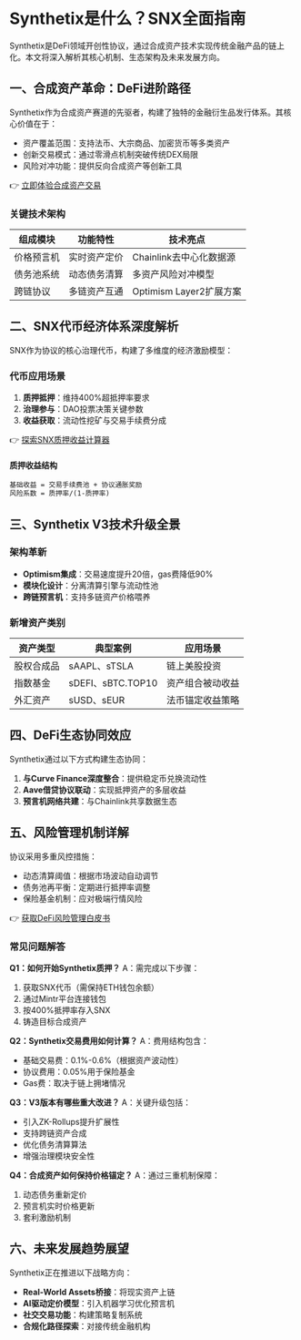 # Synthetix是什么？SNX全面指南

Synthetix是DeFi领域开创性协议，通过合成资产技术实现传统金融产品的链上化。本文将深入解析其核心机制、生态架构及未来发展方向。

## 一、合成资产革命：DeFi进阶路径

Synthetix作为合成资产赛道的先驱者，构建了独特的金融衍生品发行体系。其核心价值在于：
- 资产覆盖范围：支持法币、大宗商品、加密货币等多类资产
- 创新交易模式：通过零滑点机制突破传统DEX局限
- 风险对冲功能：提供反向合成资产等创新工具

👉 [立即体验合成资产交易](https://bit.ly/okx_welcome)

### 关键技术架构
| 组成模块       | 功能特性                     | 技术亮点                |
|----------------|----------------------------|-------------------------|
| 价格预言机     | 实时资产定价                 | Chainlink去中心化数据源 |
| 债务池系统     | 动态债务清算                 | 多资产风险对冲模型      |
| 跨链协议       | 多链资产互通                 | Optimism Layer2扩展方案 |

## 二、SNX代币经济体系深度解析

SNX作为协议的核心治理代币，构建了多维度的经济激励模型：

### 代币应用场景
1. **质押抵押**：维持400%超抵押率要求
2. **治理参与**：DAO投票决策关键参数
3. **收益获取**：流动性挖矿与交易手续费分成

👉 [探索SNX质押收益计算器](https://bit.ly/okx_welcome)

#### 质押收益结构
```markdown
基础收益 = 交易手续费池 + 协议通胀奖励
风险系数 = 质押率/(1-质押率)
```

## 三、Synthetix V3技术升级全景

### 架构革新
- **Optimism集成**：交易速度提升20倍，gas费降低90%
- **模块化设计**：分离清算引擎与流动性池
- **跨链预言机**：支持多链资产价格喂养

### 新增资产类别
| 资产类型   | 典型案例          | 应用场景               |
|------------|-------------------|------------------------|
| 股权合成品 | sAAPL、sTSLA      | 链上美股投资           |
| 指数基金   | sDEFI、sBTC.TOP10 | 资产组合被动收益       |
| 外汇资产   | sUSD、sEUR        | 法币锚定收益策略       |

## 四、DeFi生态协同效应

Synthetix通过以下方式构建生态协同：
1. **与Curve Finance深度整合**：提供稳定币兑换流动性
2. **Aave借贷协议联动**：实现抵押资产的多层收益
3. **预言机网络共建**：与Chainlink共享数据生态

## 五、风险管理机制详解

协议采用多重风控措施：
- 动态清算阈值：根据市场波动自动调节
- 债务池再平衡：定期进行抵押率调整
- 保险基金机制：应对极端行情风险

👉 [获取DeFi风险管理白皮书](https://bit.ly/okx_welcome)

### 常见问题解答

**Q1：如何开始Synthetix质押？**
A：需完成以下步骤：
1. 获取SNX代币（需保持ETH钱包余额）
2. 通过Mintr平台连接钱包
3. 按400%抵押率存入SNX
4. 铸造目标合成资产

**Q2：Synthetix交易费用如何计算？**
A：费用结构包含：
- 基础交易费：0.1%-0.6%（根据资产波动性）
- 协议费用：0.05%用于保险基金
- Gas费：取决于链上拥堵情况

**Q3：V3版本有哪些重大改进？**
A：关键升级包括：
- 引入ZK-Rollups提升扩展性
- 支持跨链资产合成
- 优化债务清算算法
- 增强治理模块安全性

**Q4：合成资产如何保持价格锚定？**
A：通过三重机制保障：
1. 动态债务重新定价
2. 预言机实时价格更新
3. 套利激励机制

## 六、未来发展趋势展望

Synthetix正在推进以下战略方向：
- **Real-World Assets桥接**：将现实资产上链
- **AI驱动定价模型**：引入机器学习优化预言机
- **社交交易功能**：构建策略复制系统
- **合规化路径探索**：对接传统金融机构
